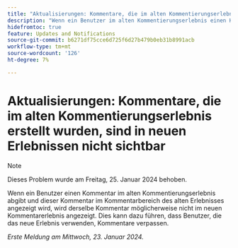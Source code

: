 ```yaml
---
title: "Aktualisierungen: Kommentare, die im alten Kommentierungserlebnis erstellt wurden, sind in neuen Erlebnissen nicht sichtbar."
description: "Wenn ein Benutzer im alten Kommentierungserlebnis einen Kommentar abgibt und dieser Kommentar im Kommentarbereich des alten Erlebnisses angezeigt wird, wird derselbe Kommentar möglicherweise nicht im neuen Kommentarerlebnis angezeigt. Dies kann dazu führen, dass Benutzer, die das neue Erlebnis verwenden, Kommentare verpassen."
hidefromtoc: true
feature: Updates and Notifications
source-git-commit: b6271df75cce6d725f6d27b479b0eb31b8991acb
workflow-type: tm+mt
source-wordcount: '126'
ht-degree: 7%

---
```



# Aktualisierungen: Kommentare, die im alten Kommentierungserlebnis erstellt wurden, sind in neuen Erlebnissen nicht sichtbar

>[!NOTE]
>
>Dieses Problem wurde am Freitag, 25. Januar 2024 behoben.

Wenn ein Benutzer einen Kommentar im alten Kommentierungserlebnis abgibt und dieser Kommentar im Kommentarbereich des alten Erlebnisses angezeigt wird, wird derselbe Kommentar möglicherweise nicht im neuen Kommentarerlebnis angezeigt. Dies kann dazu führen, dass Benutzer, die das neue Erlebnis verwenden, Kommentare verpassen.


_Erste Meldung am Mittwoch, 23. Januar 2024._
